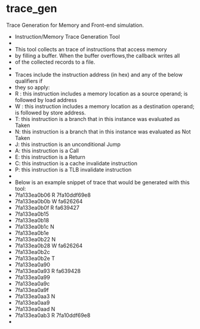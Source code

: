 # trace_gen
Trace Generation for Memory and Front-end simulation.
* Instruction/Memory Trace Generation Tool
 * 
 * This tool collects an trace of instructions that access memory
 * by filling a buffer.  When the buffer overflows,the callback writes all
 * of the collected records to a file.
 *
 * Traces include the instruction address (in hex) and any of the below qualifiers if
 * they so apply:
 * R <hex-addr>: this instruction includes a memory location as a source operand; is followed by load address
 * W <hex-addr>: this instruction includes a memory location as a destination operand; is followed by store address.
 * T: this instruction is a branch that in this instance was evaluated as Taken
 * N: this instruction is a branch that in this instance was evaluated as Not Taken
 * J: this instruction is an unconditional Jump
 * A: this instruction is a Call
 * E: this instruction is a Return
 * C: this instruction is a cache invalidate instruction
 * P: this instruction is a TLB invalidate instruction
 *
 * Below is an example snippet of trace that would be generated with this tool:
 * 7fa133ea0b06 R 7fa10ddf69e8
 * 7fa133ea0b0b W fa626264
 * 7fa133ea0b0f R fa639427
 * 7fa133ea0b15
 * 7fa133ea0b18
 * 7fa133ea0b1c N
 * 7fa133ea0b1e
 * 7fa133ea0b22 N
 * 7fa133ea0b28 W fa626264
 * 7fa133ea0b2c
 * 7fa133ea0b2e T
 * 7fa133ea0a90
 * 7fa133ea0a93 R fa639428
 * 7fa133ea0a99
 * 7fa133ea0a9c
 * 7fa133ea0a9f
 * 7fa133ea0aa3 N
 * 7fa133ea0aa9
 * 7fa133ea0aad N
 * 7fa133ea0ab3 R 7fa10ddf69e8
 *
